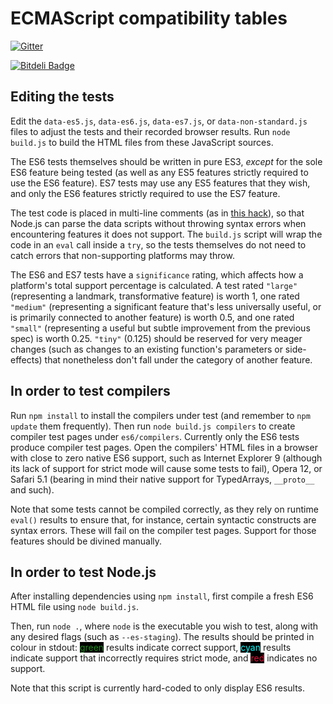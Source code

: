 ECMAScript compatibility tables
==================================================

[![Gitter](https://badges.gitter.im/Join%20Chat.svg)](https://gitter.im/kangax/compat-table?utm_source=badge&utm_medium=badge&utm_campaign=pr-badge&utm_content=badge)

[![Bitdeli Badge](https://d2weczhvl823v0.cloudfront.net/kangax/es5-compat-table/trend.png)](https://bitdeli.com/free "Bitdeli Badge")

Editing the tests
-----------------

Edit the `data-es5.js`, `data-es6.js`, `data-es7.js`, or `data-non-standard.js` files to adjust the tests and their recorded browser results. Run `node build.js` to build the HTML files from these JavaScript sources.

The ES6 tests themselves should be written in pure ES3, *except* for the sole ES6 feature being tested (as well as any ES5 features strictly required to use the ES6 feature). ES7 tests may use any ES5 features that they wish, and only the ES6 features strictly required to use the ES7 feature.

The test code is placed in multi-line comments (as in [this hack](http://tomasz.janczuk.org/2013/05/multi-line-strings-in-javascript-and.html)), so that Node.js can parse the data scripts without throwing syntax errors when encountering features it does not support. The `build.js` script will wrap the code in an `eval` call inside a `try`, so the tests themselves do not need to catch errors that non-supporting platforms may throw.

The ES6 and ES7 tests have a `significance` rating, which affects how a platform's total support percentage is calculated. A test rated `"large"` (representing a landmark, transformative feature) is worth 1, one rated `"medium"` (representing a significant feature that's less universally useful, or is primarily connected to another feature) is worth 0.5, and one rated `"small"` (representing a useful but subtle improvement from the previous spec) is worth 0.25. `"tiny"` (0.125) should be reserved for very meager changes (such as changes to an existing function's parameters or side-effects) that nonetheless don't fall under the category of another feature.

In order to test compilers
-----------------

Run `npm install` to install the compilers under test (and remember to `npm update` them frequently).
Then run `node build.js compilers` to create compiler test pages under `es6/compilers`. Currently only the ES6 tests produce compiler test pages.
Open the compilers' HTML files in a browser with close to zero native ES6 support, such as Internet Explorer 9 (although its lack of support for strict mode will cause some tests to fail), Opera 12, or Safari 5.1 (bearing in mind their native support for TypedArrays, `__proto__` and such).

Note that some tests cannot be compiled correctly, as they rely on runtime `eval()` results to ensure that, for instance, certain syntactic constructs are syntax errors. These will fail on the compiler test pages. Support for those features should be divined manually.

In order to test Node.js
-----------------

After installing dependencies using `npm install`, first compile a fresh ES6 HTML file using `node build.js`.

Then, run `node .`, where `node` is the executable you wish to test, along with any desired flags (such as `--es-staging`). The results should be printed in colour in stdout: <span style='background:black;color:forestgreen'>green</span> results indicate correct support, <span style='background:black;color:aqua'>cyan</span> results indicate support that incorrectly requires strict mode, and <span style='background:black;color:crimson'>red</span> indicates no support.

Note that this script is currently hard-coded to only display ES6 results.

